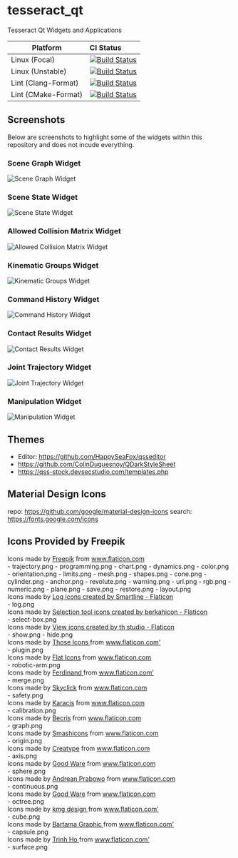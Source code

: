 # tesseract_qt
Tesseract Qt Widgets and Applications

Platform             | CI Status
---------------------|:---------
Linux (Focal)        | [![Build Status](https://github.com/tesseract-robotics/tesseract_qt/workflows/Focal-Build/badge.svg)](https://github.com/tesseract-robotics/tesseract_qt/actions)
Linux (Unstable)     | [![Build Status](https://github.com/tesseract-robotics/tesseract_qt/workflows/Unstable-Build/badge.svg)](https://github.com/tesseract-robotics/tesseract_qt/actions)
Lint  (Clang-Format) | [![Build Status](https://github.com/tesseract-robotics/tesseract_qt/workflows/Clang-Format/badge.svg)](https://github.com/tesseract-robotics/tesseract_qt/actions)
Lint  (CMake-Format) | [![Build Status](https://github.com/tesseract-robotics/tesseract_qt/workflows/CMake-Format/badge.svg)](https://github.com/tesseract-robotics/tesseract_qt/actions)

## Screenshots

Below are screenshots to highlight some of the widgets within this repository and does not incude everything.

### Scene Graph Widget
![Scene Graph Widget](docs/images/tesseract_qt_scene_graph_widget.png)

### Scene State Widget
![Scene State Widget](docs/images/tesseract_qt_scene_state_widget.png)

### Allowed Collision Matrix Widget
![Allowed Collision Matrix Widget](docs/images/tesseract_qt_acm_widget.png)

### Kinematic Groups Widget
![Kinematic Groups Widget](docs/images/tesseract_qt_kin_groups_widget.png)

### Command History Widget
![Command History Widget](docs/images/tesseract_qt_command_history_widget.png)

### Contact Results Widget
![Contact Results Widget](docs/images/tesseract_qt_contacts_widget.png)

### Joint Trajectory Widget
![Joint Trajectory Widget](docs/images/tesseract_qt_joint_trajectory_widget.png)

### Manipulation Widget
![Manipulation Widget](docs/images/tesseract_qt_manipulation_widget.png)


## Themes
- Editor: https://github.com/HappySeaFox/qsseditor
- https://github.com/ColinDuquesnoy/QDarkStyleSheet
- https://qss-stock.devsecstudio.com/templates.php

## Material Design Icons
repo: https://github.com/google/material-design-icons
search: https://fonts.google.com/icons

## Icons Provided by Freepik
<div>Icons made by <a href="https://www.freepik.com" title="Freepik">Freepik</a> from <a href="https://www.flaticon.com/" title="Flaticon">www.flaticon.com</a></div>
  - trajectory.png
  - programming.png
  - chart.png
  - dynamics.png
  - color.png
  - orientation.png
  - limits.png
  - mesh.png
  - shapes.png
  - cone.png
  - cylinder.png
  - anchor.png
  - revolute.png
  - warning.png
  - url.png
  - rgb.png
  - numeric.png
  - plane.png
  - save.png
  - restore.png
  - layout.png

<div>Icons made by <a href="https://www.flaticon.com/free-icons/log" title="log icons">Log icons created by Smartline - Flaticon</a></div>
- log.png

<div>Icons made by <a href="https://www.flaticon.com/free-icons/selection-tool" title="selection tool icons">Selection tool icons created by berkahicon - Flaticon</a></div>
- select-box.png

<div>Icons made by <a href="https://www.flaticon.com/free-icons/view" title="view icons">View icons created by th studio - Flaticon</a></div>
- show.png
- hide.png

<div>Icons made by <a href="https://www.flaticon.com/authors/those-icons" title="Those Icons"> Those Icons </a> from <a href="https://www.flaticon.com/" title="Flaticon">www.flaticon.com'</a></div>
- plugin.png

<div>Icons made by <a href="https://www.flaticon.com/authors/flat-icons" title="Flat Icons">Flat Icons</a> from <a href="https://www.flaticon.com/" title="Flaticon">www.flaticon.com</a></div>
- robotic-arm.png

<div>Icons made by <a href="https://www.flaticon.com/authors/ferdinand" title="Ferdinand"> Ferdinand </a> from <a href="https://www.flaticon.com/" title="Flaticon">www.flaticon.com'</a></div>
- merge.png

<div>Icons made by <a href="https://www.flaticon.com/authors/skyclick" title="Skyclick">Skyclick</a> from <a href="https://www.flaticon.com/" title="Flaticon">www.flaticon.com</a></div>
- safety.png

<div>Icons made by <a href="https://www.flaticon.com/authors/karacis" title="Karacis">Karacis</a> from <a href="https://www.flaticon.com/" title="Flaticon">www.flaticon.com</a></div>
- calibration.png

<div>Icons made by <a href="https://www.flaticon.com/authors/becris" title="Becris">Becris</a> from <a href="https://www.flaticon.com/" title="Flaticon">www.flaticon.com</a></div>
- graph.png

<div>Icons made by <a href="https://www.flaticon.com/authors/smashicons" title="Smashicons">Smashicons</a> from <a href="https://www.flaticon.com/" title="Flaticon">www.flaticon.com</a></div>
- origin.png

<div>Icons made by <a href="https://www.flaticon.com/authors/creatype" title="Creatype">Creatype</a> from <a href="https://www.flaticon.com/" title="Flaticon">www.flaticon.com</a></div>
- axis.png

<div>Icons made by <a href="https://www.flaticon.com/authors/good-ware" title="Good Ware">Good Ware</a> from <a href="https://www.flaticon.com/" title="Flaticon">www.flaticon.com</a></div>
- sphere.png

<div>Icons made by <a href="https://www.flaticon.com/authors/andrean-prabowo" title="Andrean Prabowo">Andrean Prabowo</a> from <a href="https://www.flaticon.com/" title="Flaticon">www.flaticon.com</a></div>
- continuous.png

<div>Icons made by <a href="https://www.flaticon.com/authors/good-ware" title="Good Ware">Good Ware</a> from <a href="https://www.flaticon.com/" title="Flaticon">www.flaticon.com</a></div>
- octree.png

<div> Icons made by <a href="" title="kmg design"> kmg design </a> from <a href="https://www.flaticon.com/" title="Flaticon">www.flaticon.com'</a></div>
- cube.png

<div> Icons made by <a href="https://www.flaticon.com/authors/bartama-graphic" title="Bartama Graphic"> Bartama Graphic </a> from <a href="https://www.flaticon.com/" title="Flaticon">www.flaticon.com'</a></div>
- capsule.png

<div> Icons made by <a href="https://www.flaticon.com/authors/trinh-ho" title="Trinh Ho"> Trinh Ho </a> from <a href="https://www.flaticon.com/" title="Flaticon">www.flaticon.com'</a></div>
- surface.png


